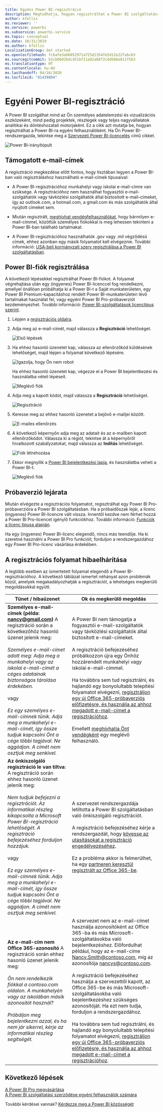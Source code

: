 ```yaml
---
title: Egyéni Power BI-regisztráció
description: Megtudhatja, hogyan regisztrálhat a Power BI szolgáltatásra, és hogyan veheti használatba személyes adatelemzési és vizualizációs munkáihoz.
author: kfollis
ms.reviewer: ''
ms.service: powerbi
ms.subservice: powerbi-service
ms.topic: conceptual
ms.date: 10/31/2019
ms.author: kfollis
LocalizationGroup: Get started
ms.openlocfilehash: fcbafe3a66052971a725d1354fe5d12e22fabc63
ms.sourcegitcommit: b2cb0b02bdc451bf11a92a68f2c4d560a811f563
ms.translationtype: HT
ms.contentlocale: hu-HU
ms.lasthandoff: 04/16/2020
ms.locfileid: "81439894"
---
```

# <a name="sign-up-for-power-bi-as-an-individual"></a>Egyéni Power BI-regisztráció

A Power BI szolgálhat mind az Ön személyes adatelemzési és vizualizációs eszközeként, mind pedig projektek, részlegek vagy teljes nagyvállalatok analitikai és döntéshozatali motorjaként. Ez a cikk azt mutatja be, hogyan regisztrálhat a Power BI-ra egyéni felhasználóként. Ha Ön Power BI-rendszergazda, tekintse meg a [Szervezeti Power BI-licencelés](service-admin-licensing-organization.md) című cikket.

![Power BI-irányítópult](media/service-self-service-signup-for-power-bi/dashboard.png)

## <a name="supported-email-addresses"></a>Támogatott e-mail-címek

A regisztráció megkezdése előtt fontos, hogy tisztában legyen a Power BI-ban való regisztráláshoz használható e-mail-címek típusaival:

* A Power BI-regisztrációhoz munkahelyi vagy iskolai e-mail-címre van szüksége. A regisztrációhoz nem használhat fogyasztói e-mail-szolgáltatók vagy távközlési szolgáltatók által biztosított e-mail-címeket, így az outlook.com, a hotmail.com, a gmail.com és más szolgáltatók által nyújtott címeket sem.

* Miután regisztrált, [meghívhat vendégfelhasználókat](https://docs.microsoft.com/azure/active-directory/active-directory-b2b-what-is-azure-ad-b2b), hogy bármilyen e-mail-címmel, közöttük személyes fiókokkal is meg lehessen tekinteni a Power BI-ban található tartalmakat.

* A Power BI-regisztrációhoz használhatók .gov vagy .mil végződésű címek, ehhez azonban egy másik folyamatot kell elvégeznie. További információ: [USA-beli kormányzati szerv regisztrálása a Power BI szolgáltatásban](service-govus-signup.md).

## <a name="sign-up-for-a-power-bi-account"></a>Power BI-fiók regisztrálása

A következő lépésekkel regisztrálhat Power BI-fiókot. A folyamat végrehajtása után egy (ingyenes) Power BI-licenccel fog rendelkezni, amellyel önállóan próbálhatja ki a Power BI-t a Saját munkaterületen, egy Power BI Premium-kapacitáshoz rendelt Power BI-munkaterületen lévő tartalmakat használat fel, vagy egyéni Power BI Pro-próbaverziót kezdeményezhet. További információ: [Power BI-szolgáltatások licenctípus szerint](service-features-license-type.md). 

1. Lépjen a [regisztrációs oldalra](https://signup.microsoft.com/signup?sku=a403ebcc-fae0-4ca2-8c8c-7a907fd6c235).

1. Adja meg az e-mail-címét, majd válassza a **Regisztráció** lehetőséget.

    ![Első lépések](media/service-self-service-signup-for-power-bi/get-started.png)

1. Ha ehhez hasonló üzenetet kap, válassza az ellenőrzőkód küldésének lehetőséget, majd lépjen a folyamat következő lépésére.

    ![Igazolja, hogy Ön nem robot](media/service-self-service-signup-for-power-bi/prove-robot.png)

    Ha ehhez hasonló üzenetet kap, végezze el a Power BI bejelentkezési és használatba vételi lépéseit.

    ![Meglévő fiók](media/service-self-service-signup-for-power-bi/existing-account.png)

1. Adja meg a kapott kódot, majd válassza a **Regisztráció** lehetőséget.

    ![Regisztráció](media/service-self-service-signup-for-power-bi/sign-up.png)

1. Keresse meg az ehhez hasonló üzenetet a bejövő e-mailjei között.

    ![E-mailes ellenőrzés](media/service-self-service-signup-for-power-bi/email-verification.png)

1. A következő képernyőn adja meg az adatait és az e-mailben kapott ellenőrzőkódot. Válassza ki a régiót, tekintse át a képernyőről hivatkozott szabályzatokat, majd válassza az **Indítás** lehetőséget.

    ![Fiók létrehozása](media/service-self-service-signup-for-power-bi/create-account.png)

1. Ekkor megnyílik a [Power BI bejelentkezési lapja](https://powerbi.microsoft.com/landing/signin/), és használatba veheti a Power BI-t.

    ![Meglévő fiók](media/service-self-service-signup-for-power-bi/welcome-screen.png)

## <a name="trial-expiration"></a>Próbaverzió lejárata

Miután elvégezte a regisztrációs folyamatot, regisztrálhat egy Power BI Pro-próbaverzióra a Power BI szolgáltatásban. Ha a próbaidőszak lejár, a licenc (ingyenes) Power BI-licencre vált vissza. Innentől kezdve nem férhet hozzá a Power BI Pro-licencet igénylő funkciókhoz. További információ: [Funkciók a licenc típusa alapján](service-features-license-type.md).

Ha egy (ingyenes) Power BI-licenc elegendő, nincs más teendője. Ha ki szeretné használni a Power BI Pro funkcióit, forduljon a rendszergazdához egy Power BI Pro-licenc vásárlása érdekében.

## <a name="troubleshooting-the-sign-up-process"></a>A regisztrációs folyamat hibaelhárítása

A legtöbb esetben az ismertetett folyamat elegendő a Power BI-regisztrációhoz. A következő táblázat ismertet néhányat azon problémák közül, amelyek megakadályozhatják a regisztrációt, a lehetséges megkerülő megoldásokkal együtt.

| Tünet / hibaüzenet | Ok és megkerülő megoldás |
| ----------------------- | -------------------- |
| <strong>Személyes e-mail-címek (példa: nancy@gmail.com)</strong> A regisztráció során a következőhöz hasonló üzenet jelenik meg: <br /><br /> *Személyes e-mail-címet adott meg: Adja meg a munkahelyi vagy az iskolai e-mail-címét a céges adatainak biztonságos tárolása érdekében.* <br /><br /> vagy <br /><br /> *Ez egy személyes e-mail-címnek tűnik. Adja meg a munkahelyi e-mail-címét, így össze tudjuk kapcsolni Önt a cége többi tagjával. Ne aggódjon. A címét nem osztjuk meg senkivel.* | A Power BI nem támogatja a fogyasztói e-mail-szolgáltatók vagy távközlési szolgáltatók által biztosított e-mail-címeket. <br /><br /> A regisztráció befejezéséhez próbálkozzon újra egy Önhöz hozzárendelt munkahelyi vagy iskolai e-mail-címmel. <br /><br /> Ha továbbra sem tud regisztrálni, és hajlandó egy bonyolultabb telepítési folyamatot elvégezni, [regisztráljon egy új Office 365-próbaverziós előfizetésre, és használja az ahhoz megadott e-mail-címet a regisztrációhoz](service-admin-signing-up-for-power-bi-with-a-new-office-365-trial.md). <br /><br /> Emellett [meghívhatja Önt vendégként](service-admin-azure-ad-b2b.md) egy meglévő felhasználó. |
| **Az önkiszolgáló regisztráció le van tiltva**: A regisztráció során ehhez hasonló üzenet jelenik meg: <br /><br /> *Nem tudjuk befejezni a regisztrációt. Az informatikai részleg kikapcsolta a Microsoft Power BI-regisztráció lehetőségét. A regisztráció befejezéséhez forduljon hozzájuk.* <br /><br /> vagy <br /><br /> *Ez egy személyes e-mail-címnek tűnik. Adja meg a munkahelyi e-mail-címét, így össze tudjuk kapcsolni Önt a cége többi tagjával. Ne aggódjon. A címét nem osztjuk meg senkivel.* | A szervezet rendszergazdája letiltotta a Power BI szolgáltatásban való önkiszolgáló regisztrációt. <br /><br /> A regisztráció befejezéséhez kérje a rendszergazdát, hogy [kövesse az utasításokat a regisztráció engedélyezéséhez](admin/service-admin-disable-self-service.md). <br/><br/> Ez a probléma akkor is felmerülhet, ha egy [partneren keresztül regisztrált az Office 365-be](service-admin-syndication-partner.md). |
| **Az e-mail-cím nem Office 365-azonosító** A regisztráció során ehhez hasonló üzenet jelenik meg: <br /><br /> *Ön nem rendelkezik fiókkal a contoso.com oldalon.  A munkahelyén vagy az iskolában másik azonosítót használ? <br /><br /> Próbáljon meg bejelentkezni azzal, és ha nem jár sikerrel, kérje az informatikai részleg segítségét.* | A szervezet nem az e-mail-címet használja azonosítóként az Office 365-ba és más Microsoft-szolgáltatásokba való bejelentkezéshez.  Előfordulhat például, hogy az e-mail-címe Nancy.Smith@contoso.com, míg az azonosítója nancys@contoso.com. <br /><br /> A regisztráció befejezéséhez használja a szervezettől kapott, az Office 365-be és más Microsoft-szolgáltatásokba való bejelentkezéshez szükséges azonosítóját.  Ha ezt nem tudja, forduljon a rendszergazdához. <br /><br /> Ha továbbra sem tud regisztrálni, és hajlandó egy bonyolultabb telepítési folyamatot elvégezni, [regisztráljon egy új Office 365-próbaverziós előfizetésre, és használja az ahhoz megadott e-mail-címet a regisztrációhoz](service-admin-signing-up-for-power-bi-with-a-new-office-365-trial.md). |

## <a name="next-steps"></a>Következő lépések

[A Power BI Pro megvásárlása](service-admin-purchasing-power-bi-pro.md)  
[A Power BI szolgáltatási szerződése egyéni felhasználók számára](https://powerbi.microsoft.com/terms-of-service/)  

További kérdései vannak? [Kérdezze meg a Power BI közösségét](https://community.powerbi.com/)
